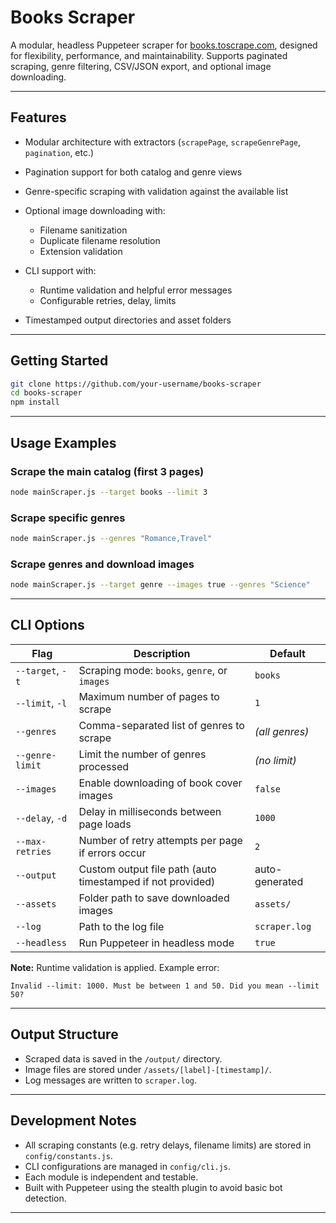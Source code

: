 # Books Scraper

A modular, headless Puppeteer scraper for [books.toscrape.com](https://books.toscrape.com/), designed for flexibility, performance, and maintainability. Supports paginated scraping, genre filtering, CSV/JSON export, and optional image downloading.

---

## Features

* Modular architecture with extractors (`scrapePage`, `scrapeGenrePage`, `pagination`, etc.)
* Pagination support for both catalog and genre views
* Genre-specific scraping with validation against the available list
* Optional image downloading with:

  * Filename sanitization
  * Duplicate filename resolution
  * Extension validation

* CLI support with:

  * Runtime validation and helpful error messages
  * Configurable retries, delay, limits
  
* Timestamped output directories and asset folders

---

## Getting Started

```bash
git clone https://github.com/your-username/books-scraper
cd books-scraper
npm install
```

---

## Usage Examples

### Scrape the main catalog (first 3 pages)

```bash
node mainScraper.js --target books --limit 3
```

### Scrape specific genres

```bash
node mainScraper.js --genres "Romance,Travel"
```

### Scrape genres and download images

```bash
node mainScraper.js --target genre --images true --genres "Science"
```

---

## CLI Options

| Flag             | Description                                                | Default        |
| ---------------- | ---------------------------------------------------------- | -------------- |
| `--target`, `-t` | Scraping mode: `books`, `genre`, or `images`               | `books`        |
| `--limit`, `-l`  | Maximum number of pages to scrape                          | `1`            |
| `--genres`       | Comma-separated list of genres to scrape                   | *(all genres)* |
| `--genre-limit`  | Limit the number of genres processed                       | *(no limit)*   |
| `--images`       | Enable downloading of book cover images                    | `false`        |
| `--delay`, `-d`  | Delay in milliseconds between page loads                   | `1000`         |
| `--max-retries`  | Number of retry attempts per page if errors occur          | `2`            |
| `--output`       | Custom output file path (auto timestamped if not provided) | auto-generated |
| `--assets`       | Folder path to save downloaded images                      | `assets/`      |
| `--log`          | Path to the log file                                       | `scraper.log`  |
| `--headless`     | Run Puppeteer in headless mode                             | `true`         |

**Note:** Runtime validation is applied. Example error:

```
Invalid --limit: 1000. Must be between 1 and 50. Did you mean --limit 50?
```

---

## Output Structure

* Scraped data is saved in the `/output/` directory.
* Image files are stored under `/assets/[label]-[timestamp]/`.
* Log messages are written to `scraper.log`.

---

## Development Notes

* All scraping constants (e.g. retry delays, filename limits) are stored in `config/constants.js`.
* CLI configurations are managed in `config/cli.js`.
* Each module is independent and testable.
* Built with Puppeteer using the stealth plugin to avoid basic bot detection.

---

